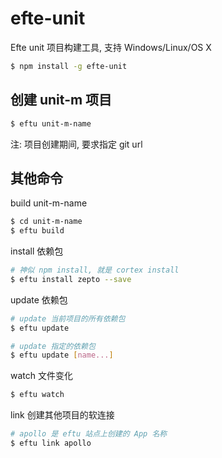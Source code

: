 # efte-unit

Efte unit 项目构建工具, 支持 Windows/Linux/OS X

```bash
$ npm install -g efte-unit
```

## 创建 unit-m 项目

```bash
$ eftu unit-m-name
```
注: 项目创建期间, 要求指定 git url

## 其他命令

build unit-m-name

```bash
$ cd unit-m-name
$ eftu build
```

install 依赖包

```bash
# 神似 npm install, 就是 cortex install
$ eftu install zepto --save
```

update 依赖包

```bash
# update 当前项目的所有依赖包
$ eftu update

# update 指定的依赖包
$ eftu update [name...]
```

watch 文件变化

```bash
$ eftu watch
```

link 创建其他项目的软连接

```bash
# apollo 是 eftu 站点上创建的 App 名称
$ eftu link apollo
```
